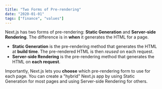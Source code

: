 ```yaml
---
title: "Two Forms of Pre-rendering"
date: "2020-01-01"
tags: ["finance", "values"]
---
```


Next.js has two forms of pre-rendering: **Static Generation** and **Server-side
Rendering**. The difference is in **when** it generates the HTML for a page.

- **Static Generation** is the pre-rendering method that generates the HTML at
  **build time**. The pre-rendered HTML is then _reused_ on each request.
- **Server-side Rendering** is the pre-rendering method that generates the HTML
  on **each request**.

Importantly, Next.js lets you **choose** which pre-rendering form to use for
each page. You can create a "hybrid" Next.js app by using Static Generation for
most pages and using Server-side Rendering for others.
